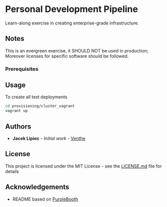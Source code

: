 # Personal Development Pipeline

Learn-along exercise in creating enterprise-grade infrastructure.

## Notes

This is an evergreen exercise, it SHOULD NOT be used in production; Moreover licenses for specific software should be followed.

### Prerequisites

## Usage

To create all test deployments
```bash
cd provisioning/cluster_vagrant
vagrant up
```

## Authors

* **Jacek Lipiec** - *Initial work* - [Venthe](https://github.com/Venthe)

## License

This project is licensed under the MIT License - see the [LICENSE.md](LICENSE.md) file for details

## Acknowledgements

* README based on [PurpleBooth](https://gist.githubusercontent.com/PurpleBooth/109311bb0361f32d87a2/raw/8254b53ab8dcb18afc64287aaddd9e5b6059f880/README-Template.md)